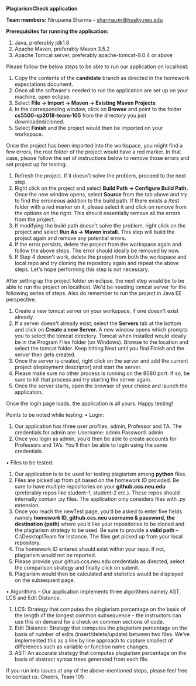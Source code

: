 **PlagiarismCheck application**

**Team members:**
Nirupama Sharma – [sharma.nir@husky.neu.edu](mailto:sharma.nir@husky.neu.edu)

**Prerequisites for running the application:**

1. Java, preferably jdk1.8
2. Apache Maven, preferably Maven 3.5.2
3. Apache Tomcat server, preferably apache-tomcat-9.0.4 or above

Please follow the below steps to be able to run our application on localhost:

1. Copy the contents of the **candidate** branch as directed in the homework expectations document.
2. Once all the software&#39;s needed to run the application are set up on your machine, open eclipse.
3. Select **File -&gt; Import -&gt; Maven -&gt; Existing Maven Projects**
4. In the corresponding window, click on **Browse** and point to the folder **cs5500-sp2018-team-105** from the directory you just downloaded/cloned.
5. Select **Finish** and the project would then be imported on your workspace.

Once the project has been imported into the workspace, you might find a few errors, the root folder of the project would have a red marker. In that case, please follow the set of instructions below to remove those errors and set project up for testing.

1. Refresh the project. If it doesn&#39;t solve the problem, proceed to the next step.
2. Right click on the project and select **Build Path -&gt; Configure Build Path.** Once the new window opens, select **Source** from the tab above and try to find the erroneous addition to the build path. If there exists a /test folder with a red marker on it, please select it and click on remove from the options on the right. This should essentially remove all the errors from the project.
3. If modifying the build path doesn&#39;t solve the problem, right click on the project and select **Run As -&gt; Maven install.** This step will build the project again and remove any potential errors.
4. If the error persists, delete the project from the workspace again and follow the above steps. The error should ideally be removed by now.
5. If Step 4 doesn&#39;t work, delete the project from both the workspace and local repo and try cloning the repository again and repeat the above steps. Let&#39;s hope performing this step is not necessary.

After setting up the project folder on eclipse, the next step would be to be able to run the project on localhost. We&#39;d be needing tomcat server for the following series of steps. Also do remember to run the project in Java EE perspective.

1. Create a new tomcat server on your workspace, if one doesn&#39;t exist already.
2. If a server doesn&#39;t already exist, select the **Servers** tab at the bottom and click on **Create a new Server.** A new window opens which prompts you to select the tomcat directory. Tomcat when installed would ideally be in the Program Files folder (on Windows). Browse to the location and select the tomcat folder. Keep hitting Next until you find Finish and the server then gets created.
3. Once the server is created, right click on the server and add the current project (deployment descriptor) and start the server.
4. Please make sure no other process is running on the 8080 port. If so, be sure to kill that process and try starting the server again.
5. Once the server starts, open the browser of your choice and launch the application.

Once the login page loads, the application is all yours. Happy testing!

Points to be noted while testing:
•	Login:
1.	Our application has three user profiles, admin, Professor and TA. 
The credentials for admin are:
Username: admin
Password: admin
2.	Once you login as admin, you’d then be able to create accounts for Professors and TA’s. You’ll then be able to login using the same credentials.

•	Files to be tested:
1.	Our application is to be used for testing plagiarism among **python** files. 
2.	Files are picked up from git based on the homework ID provided. Be sure to have multiple repositories on your **github.ccs.neu.edu** (preferably repos like student-1, student-2 etc.). These repos should internally contain .py files. The application only considers files with .py extension.
3.	Once you reach the newTest page, you’d be asked to enter five fields namely **homework ID, github.ccs.neu username & password, the destination (path)** where you’d like your repositories to be cloned and the plagiarism strategy to be used. Be sure to provide a **valid path** – C:\Desktop\Team for instance. The files get picked up from your local repository.
4.	The homework ID entered should exist within your repo. If not, plagiarism would not be reported. 
5.	Please provide your github.ccs.neu.edu credentials as directed, select the comparison strategy and finally click on submit.
6.	Plagiarism would then be calculated and statistics would be displayed on the subsequent page.

•	Algorithms – Our application implements three algorithms namely AST, LCS and Edit Distance. 
1.	LCS: Strategy that computes the plagiarism percentage on the basis of the length of the longest common subsequence – the instructors can use this on demand for a check on common sections of code.
2.	Edit Distance: Strategy that computes the plagiarism percentage on the basis of number of edits (insert/delete/update) between two files. We’ve implemented this as a line by line approach to capture smallest of differences such as variable or function name changes.
3.	AST: An accurate strategy that computes plagiarism percentage on the basis of abstract syntax trees generated from each file.


If you run into issues at any of the above-mentioned steps, please feel free to contact us. 
Cheers,
Team 105

